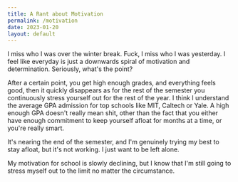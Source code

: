```yaml
---
title: A Rant about Motivation
permalink: /motivation
date: 2023-01-20
layout: default
---
```


I miss who I was over the winter break. Fuck, I miss who I was yesterday. I feel like everyday is just a downwards spiral of motivation and determination. Seriously, what's the point? 

After a certain point, you get high enough grades, and everything feels good, then it quickly disappears as for the rest of the semester you continuously stress yourself out for the rest of the year. I think I understand the average GPA admission for top schools like MIT, Caltech or Yale. A high enough GPA doesn't really mean shit, other than the fact that you either have enough commitment to keep yourself afloat for months at a time, or you're really smart.

It's nearing the end of the semester, and I'm genuinely trying my best to stay afloat, but it's not working. I just want to be left alone.

My motivation for school is slowly declining, but I know that I'm still going to stress myself out to the limit no matter the circumstance.
